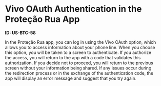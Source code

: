 # Vivo OAuth Authentication in the Proteção Rua App

**ID: US-BTC-58**

In the Proteção Rua app, you can log in using the Vivo OAuth option, which allows you to access information about your phone line. When you choose this option, you will be taken to a screen to authenticate. If you authorize the access, you will return to the app with a code that validates this authorization. If you decide not to proceed, you will return to the previous screen without your information being shared. If any issues occur during the redirection process or in the exchange of the authentication code, the app will display an error message and suggest that you try again.